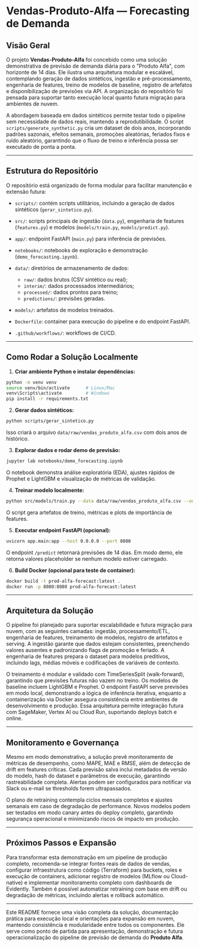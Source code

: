 # Vendas-Produto-Alfa — Forecasting de Demanda

## Visão Geral

O projeto **Vendas-Produto-Alfa** foi concebido como uma solução demonstrativa de previsão de demanda diária para o "Produto Alfa", com horizonte de 14 dias. Ele ilustra uma arquitetura modular e escalável, contemplando geração de dados sintéticos, ingestão e pré-processamento, engenharia de features, treino de modelos de baseline, registro de artefatos e disponibilização de previsões via API. A organização do repositório foi pensada para suportar tanto execução local quanto futura migração para ambientes de nuvem.

A abordagem baseada em dados sintéticos permite testar todo o pipeline sem necessidade de dados reais, mantendo a reprodutibilidade. O script `scripts/generate_synthetic.py` cria um dataset de dois anos, incorporando padrões sazonais, efeitos semanais, promoções aleatórias, feriados fixos e ruído aleatório, garantindo que o fluxo de treino e inferência possa ser executado de ponta a ponta.

---

## Estrutura do Repositório

O repositório está organizado de forma modular para facilitar manutenção e extensão futura:

* `scripts/`: contém scripts utilitários, incluindo a geração de dados sintéticos (`gerar_sintetico.py`).
* `src/`: scripts principais de ingestão (`data.py`), engenharia de features (`features.py`) e modelos (`models/train.py`, `models/predict.py`).
* `app/`: endpoint FastAPI (`main.py`) para inferência de previsões.
* `notebooks/`: notebooks de exploração e demonstração (`demo_forecasting.ipynb`).
* `data/`: diretórios de armazenamento de dados:

  * `raw/`: dados brutos (CSV sintético ou real);
  * `interim/`: dados processados intermediários;
  * `processed/`: dados prontos para treino;
  * `predictions/`: previsões geradas.
* `models/`: artefatos de modelos treinados.
* `Dockerfile`: container para execução do pipeline e do endpoint FastAPI.
* `.github/workflows/`: workflows de CI/CD.

---

## Como Rodar a Solução Localmente

1. **Criar ambiente Python e instalar dependências:**

```bash
python -m venv venv
source venv/bin/activate      # Linux/Mac
venv\Scripts\activate         # Windows
pip install -r requirements.txt
```

2. **Gerar dados sintéticos:**

```bash
python scripts/gerar_sintetico.py
```

Isso criará o arquivo `data/raw/vendas_produto_alfa.csv` com dois anos de histórico.

3. **Explorar dados e rodar demo de previsão:**

```bash
jupyter lab notebooks/demo_forecasting.ipynb
```

O notebook demonstra análise exploratória (EDA), ajustes rápidos de Prophet e LightGBM e visualização de métricas de validação.

4. **Treinar modelo localmente:**

```bash
python src/models/train.py --data data/raw/vendas_produto_alfa.csv --out models/lgbm_prod_alfa.pkl
```

O script gera artefatos de treino, métricas e plots de importância de features.

5. **Executar endpoint FastAPI (opcional):**

```bash
uvicorn app.main:app --host 0.0.0.0 --port 8080
```

O endpoint `/predict` retornará previsões de 14 dias. Em modo demo, ele retorna valores placeholder se nenhum modelo estiver carregado.

6. **Build Docker (opcional para teste de container):**

```bash
docker build -t prod-alfa-forecast:latest .
docker run -p 8080:8080 prod-alfa-forecast:latest
```

---

## Arquitetura da Solução

O pipeline foi planejado para suportar escalabilidade e futura migração para nuvem, com as seguintes camadas: ingestão, processamento/ETL, engenharia de features, treinamento de modelos, registro de artefatos e serving. A ingestão garante que dados estejam consistentes, preenchendo valores ausentes e padronizando flags de promoção e feriado. A engenharia de features prepara o dataset para modelos preditivos, incluindo lags, médias móveis e codificações de variáveis de contexto.

O treinamento é modular e validado com TimeSeriesSplit (walk-forward), garantindo que previsões futuras não vazem no treino. Os modelos de baseline incluem LightGBM e Prophet. O endpoint FastAPI serve previsões em modo local, demonstrando a lógica de inferência iterativa, enquanto a containerização via Docker assegura consistência entre ambientes de desenvolvimento e produção. Essa arquitetura permite integração futura com SageMaker, Vertex AI ou Cloud Run, suportando deploys batch e online.

---

## Monitoramento e Governança

Mesmo em modo demonstrativo, a solução prevê monitoramento de métricas de desempenho, como MAPE, MAE e RMSE, além de detecção de drift em features críticas. Cada previsão salva inclui metadados de versão do modelo, hash do dataset e parâmetros de execução, garantindo rastreabilidade completa. Alertas podem ser configurados para notificar via Slack ou e-mail se thresholds forem ultrapassados.

O plano de retraining contempla ciclos mensais completos e ajustes semanais em caso de degradação de performance. Novos modelos podem ser testados em modo canary antes do deploy completo, garantindo segurança operacional e minimizando riscos de impacto em produção.

---

## Próximos Passos e Expansão

Para transformar esta demonstração em um pipeline de produção completo, recomenda-se integrar fontes reais de dados de vendas, configurar infraestrutura como código (Terraform) para buckets, roles e execução de containers, adicionar registro de modelos (MLflow ou Cloud-native) e implementar monitoramento completo com dashboards de Evidently. Também é possível automatizar retraining com base em drift ou degradação de métricas, incluindo alertas e rollback automático.

---

Este README fornece uma visão completa da solução, documentação prática para execução local e orientações para expansão em nuvem, mantendo consistência e modularidade entre todos os componentes. Ele serve como ponto de partida para apresentação, demonstração e futura operacionalização do pipeline de previsão de demanda do **Produto Alfa**.
